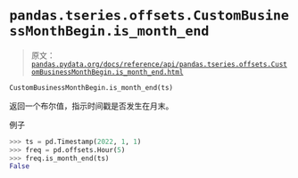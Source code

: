 # `pandas.tseries.offsets.CustomBusinessMonthBegin.is_month_end`

> 原文：[`pandas.pydata.org/docs/reference/api/pandas.tseries.offsets.CustomBusinessMonthBegin.is_month_end.html`](https://pandas.pydata.org/docs/reference/api/pandas.tseries.offsets.CustomBusinessMonthBegin.is_month_end.html)

```py
CustomBusinessMonthBegin.is_month_end(ts)
```

返回一个布尔值，指示时间戳是否发生在月末。

例子

```py
>>> ts = pd.Timestamp(2022, 1, 1)
>>> freq = pd.offsets.Hour(5)
>>> freq.is_month_end(ts)
False 
```
